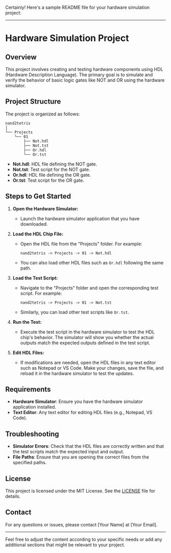 Certainly! Here's a sample README file for your hardware simulation project:

---

# Hardware Simulation Project

## Overview

This project involves creating and testing hardware components using HDL (Hardware Description Language). The primary goal is to simulate and verify the behavior of basic logic gates like NOT and OR using the hardware simulator.

## Project Structure

The project is organized as follows:

```
nand2tetris
│
└── Projects
    └── 01
        ├── Not.hdl
        ├── Not.tst
        ├── Or.hdl
        └── Or.tst
```

- **Not.hdl**: HDL file defining the NOT gate.
- **Not.tst**: Test script for the NOT gate.
- **Or.hdl**: HDL file defining the OR gate.
- **Or.tst**: Test script for the OR gate.

## Steps to Get Started

1. **Open the Hardware Simulator:**
   - Launch the hardware simulator application that you have downloaded.

2. **Load the HDL Chip File:**
   - Open the HDL file from the "Projects" folder. For example:
     ```
     nand2tetris -> Projects -> 01 -> Not.hdl
     ```
   - You can also load other HDL files such as `Or.hdl` following the same path.

3. **Load the Test Script:**
   - Navigate to the "Projects" folder and open the corresponding test script. For example:
     ```
     nand2tetris -> Projects -> 01 -> Not.tst
     ```
   - Similarly, you can load other test scripts like `Or.tst`.

4. **Run the Test:**
   - Execute the test script in the hardware simulator to test the HDL chip's behavior. The simulator will show you whether the actual outputs match the expected outputs defined in the test script.

5. **Edit HDL Files:**
   - If modifications are needed, open the HDL files in any text editor such as Notepad or VS Code. Make your changes, save the file, and reload it in the hardware simulator to test the updates.

## Requirements

- **Hardware Simulator**: Ensure you have the hardware simulator application installed.
- **Text Editor**: Any text editor for editing HDL files (e.g., Notepad, VS Code).

## Troubleshooting

- **Simulator Errors**: Check that the HDL files are correctly written and that the test scripts match the expected input and output.
- **File Paths**: Ensure that you are opening the correct files from the specified paths.

## License

This project is licensed under the MIT License. See the [LICENSE](LICENSE) file for details.

## Contact

For any questions or issues, please contact [Your Name] at [Your Email].

---

Feel free to adjust the content according to your specific needs or add any additional sections that might be relevant to your project.
